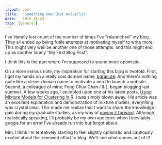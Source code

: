 ```yaml
---
layout: post
title:  "Something New (Not Actually)"
date:   2015-11-23
tags: [general]
---
```


I've literally lost count of the number of times I've "relaunched" my blog. They all ended up being futile attempts at motivating myself to write more. This might very well be another one of those attempts, and this might end up as another lonely "My First Blog Post". 

I think this is the part where I'm supposed to sound more optimistic. 

<!--more-->
	
On a more serious note, my inspiration for starting this blog is twofold. First, I got my hands on a really cool domain name, [bgran.de](http://bgran.de). And there's nothing quite like a clever domain name to motivate a nerd to launch a website. Second, a colleague of mine, Fong Chun Chan ([<i class="fa fa-twitter"></i>](https://twitter.com/fongchunchan) & [<i class="fa fa-github"></i>](https://github.com/tinyheero)), began blogging last summer. A few weeks ago, I stumbled upon one of his latest posts, [Using Mixture Models for Clustering in R](http://tinyheero.github.io/2015/10/13/mixture-model.html). I was simply blown away. His article was an excellent explanation and demonstration of mixture models; everything was crystal clear. This made me realize that I want to share the knowledge I gain during my graduate studies, as my way of [paying it forward](https://en.wikipedia.org/wiki/Pay_it_forward). Although, realistically speaking, I'll probably be my own audience when I inevitably google for an error I've already run into but forgot about.

Mm, I think I'm tentatively starting to feel slightly optimistic and cautiously excited about this renewed effort to blog. We'll see what comes out of it! 
